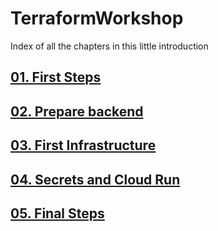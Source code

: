 # TerraformWorkshop

Index of all the chapters in this little introduction

## [01. First Steps](https://github.com/rselbo/TerraformWorkshop/blob/main/01-FirstSteps.md)
## [02. Prepare backend](https://github.com/rselbo/TerraformWorkshop/blob/main/02-PrepareBackend.md)
## [03. First Infrastructure](https://github.com/rselbo/TerraformWorkshop/blob/main/03-FirstInfrastructure.md)
## [04. Secrets and Cloud Run](https://github.com/rselbo/TerraformWorkshop/blob/main/04-CloudRunAndSecrets.md)
## [05. Final Steps](https://github.com/rselbo/TerraformWorkshop/blob/main/05-FinalSteps.md)